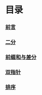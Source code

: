 # 目录

### [前言](https://github.com/MichaelDeSteven/DataStruct-And-Algorithm/blob/master/%E7%AE%97%E6%B3%95%E4%B8%8E%E6%95%B0%E6%8D%AE%E7%BB%93%E6%9E%84%E6%80%BB%E7%BB%93.md#%E7%AE%97%E6%B3%95%E4%B8%8E%E6%95%B0%E6%8D%AE%E7%BB%93%E6%9E%84%E6%80%BB%E7%BB%93)

### [二分](https://github.com/MichaelDeSteven/DataStruct-And-Algorithm/blob/master/%E7%AE%97%E6%B3%95%E4%B8%8E%E6%95%B0%E6%8D%AE%E7%BB%93%E6%9E%84%E6%80%BB%E7%BB%93.md#%E4%BA%8C%E5%88%86)


### [前缀和与差分](https://github.com/MichaelDeSteven/DataStruct-And-Algorithm/blob/master/%E7%AE%97%E6%B3%95%E4%B8%8E%E6%95%B0%E6%8D%AE%E7%BB%93%E6%9E%84%E6%80%BB%E7%BB%93.md#%E5%89%8D%E7%BC%80%E5%92%8C%E5%B7%AE%E5%88%86)


### [双指针](https://github.com/MichaelDeSteven/DataStruct-And-Algorithm/blob/master/%E7%AE%97%E6%B3%95%E4%B8%8E%E6%95%B0%E6%8D%AE%E7%BB%93%E6%9E%84%E6%80%BB%E7%BB%93.md#%E5%8F%8C%E6%8C%87%E9%92%88)


### [排序](https://github.com/MichaelDeSteven/DataStruct-And-Algorithm/blob/master/%E7%AE%97%E6%B3%95%E4%B8%8E%E6%95%B0%E6%8D%AE%E7%BB%93%E6%9E%84%E6%80%BB%E7%BB%93.md#%E5%B8%B8%E7%94%A8%E6%8E%92%E5%BA%8F%E7%AE%97%E6%B3%95)




